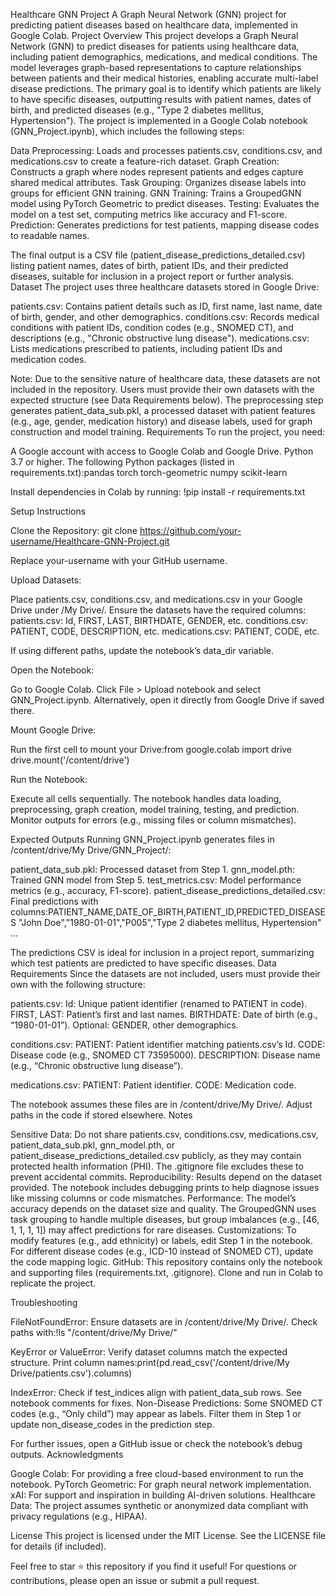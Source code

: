 Healthcare GNN Project
A Graph Neural Network (GNN) project for predicting patient diseases based on healthcare data, implemented in Google Colab.
Project Overview
This project develops a Graph Neural Network (GNN) to predict diseases for patients using healthcare data, including patient demographics, medications, and medical conditions. The model leverages graph-based representations to capture relationships between patients and their medical histories, enabling accurate multi-label disease predictions. The primary goal is to identify which patients are likely to have specific diseases, outputting results with patient names, dates of birth, and predicted diseases (e.g., "Type 2 diabetes mellitus, Hypertension").
The project is implemented in a Google Colab notebook (GNN_Project.ipynb), which includes the following steps:

Data Preprocessing: Loads and processes patients.csv, conditions.csv, and medications.csv to create a feature-rich dataset.
Graph Creation: Constructs a graph where nodes represent patients and edges capture shared medical attributes.
Task Grouping: Organizes disease labels into groups for efficient GNN training.
GNN Training: Trains a GroupedGNN model using PyTorch Geometric to predict diseases.
Testing: Evaluates the model on a test set, computing metrics like accuracy and F1-score.
Prediction: Generates predictions for test patients, mapping disease codes to readable names.

The final output is a CSV file (patient_disease_predictions_detailed.csv) listing patient names, dates of birth, patient IDs, and their predicted diseases, suitable for inclusion in a project report or further analysis.
Dataset
The project uses three healthcare datasets stored in Google Drive:

patients.csv: Contains patient details such as ID, first name, last name, date of birth, gender, and other demographics.
conditions.csv: Records medical conditions with patient IDs, condition codes (e.g., SNOMED CT), and descriptions (e.g., "Chronic obstructive lung disease").
medications.csv: Lists medications prescribed to patients, including patient IDs and medication codes.

Note: Due to the sensitive nature of healthcare data, these datasets are not included in the repository. Users must provide their own datasets with the expected structure (see Data Requirements below).
The preprocessing step generates patient_data_sub.pkl, a processed dataset with patient features (e.g., age, gender, medication history) and disease labels, used for graph construction and model training.
Requirements
To run the project, you need:

A Google account with access to Google Colab and Google Drive.
Python 3.7 or higher.
The following Python packages (listed in requirements.txt):pandas
torch
torch-geometric
numpy
scikit-learn



Install dependencies in Colab by running:
!pip install -r requirements.txt

Setup Instructions

Clone the Repository:
git clone https://github.com/your-username/Healthcare-GNN-Project.git

Replace your-username with your GitHub username.

Upload Datasets:

Place patients.csv, conditions.csv, and medications.csv in your Google Drive under /My Drive/.
Ensure the datasets have the required columns:
patients.csv: Id, FIRST, LAST, BIRTHDATE, GENDER, etc.
conditions.csv: PATIENT, CODE, DESCRIPTION, etc.
medications.csv: PATIENT, CODE, etc.


If using different paths, update the notebook’s data_dir variable.


Open the Notebook:

Go to Google Colab.
Click File > Upload notebook and select GNN_Project.ipynb.
Alternatively, open it directly from Google Drive if saved there.


Mount Google Drive:

Run the first cell to mount your Drive:from google.colab import drive
drive.mount('/content/drive')




Run the Notebook:

Execute all cells sequentially.
The notebook handles data loading, preprocessing, graph creation, model training, testing, and prediction.
Monitor outputs for errors (e.g., missing files or column mismatches).



Expected Outputs
Running GNN_Project.ipynb generates files in /content/drive/My Drive/GNN_Project/:

patient_data_sub.pkl: Processed dataset from Step 1.
gnn_model.pth: Trained GNN model from Step 5.
test_metrics.csv: Model performance metrics (e.g., accuracy, F1-score).
patient_disease_predictions_detailed.csv: Final predictions with columns:PATIENT_NAME,DATE_OF_BIRTH,PATIENT_ID,PREDICTED_DISEASES
"John Doe","1980-01-01","P005","Type 2 diabetes mellitus, Hypertension"
...



The predictions CSV is ideal for inclusion in a project report, summarizing which test patients are predicted to have specific diseases.
Data Requirements
Since the datasets are not included, users must provide their own with the following structure:

patients.csv:
Id: Unique patient identifier (renamed to PATIENT in code).
FIRST, LAST: Patient’s first and last names.
BIRTHDATE: Date of birth (e.g., “1980-01-01”).
Optional: GENDER, other demographics.


conditions.csv:
PATIENT: Patient identifier matching patients.csv’s Id.
CODE: Disease code (e.g., SNOMED CT 73595000).
DESCRIPTION: Disease name (e.g., “Chronic obstructive lung disease”).


medications.csv:
PATIENT: Patient identifier.
CODE: Medication code.



The notebook assumes these files are in /content/drive/My Drive/. Adjust paths in the code if stored elsewhere.
Notes

Sensitive Data: Do not share patients.csv, conditions.csv, medications.csv, patient_data_sub.pkl, gnn_model.pth, or patient_disease_predictions_detailed.csv publicly, as they may contain protected health information (PHI). The .gitignore file excludes these to prevent accidental commits.
Reproducibility: Results depend on the dataset provided. The notebook includes debugging prints to help diagnose issues like missing columns or code mismatches.
Performance: The model’s accuracy depends on the dataset size and quality. The GroupedGNN uses task grouping to handle multiple diseases, but group imbalances (e.g., [46, 1, 1, 1, 1]) may affect predictions for rare diseases.
Customizations: To modify features (e.g., add ethnicity) or labels, edit Step 1 in the notebook. For different disease codes (e.g., ICD-10 instead of SNOMED CT), update the code mapping logic.
GitHub: This repository contains only the notebook and supporting files (requirements.txt, .gitignore). Clone and run in Colab to replicate the project.

Troubleshooting

FileNotFoundError: Ensure datasets are in /content/drive/My Drive/. Check paths with:!ls "/content/drive/My Drive/"


KeyError or ValueError: Verify dataset columns match the expected structure. Print column names:print(pd.read_csv('/content/drive/My Drive/patients.csv').columns)


IndexError: Check if test_indices align with patient_data_sub rows. See notebook comments for fixes.
Non-Disease Predictions: Some SNOMED CT codes (e.g., “Only child”) may appear as labels. Filter them in Step 1 or update non_disease_codes in the prediction step.

For further issues, open a GitHub issue or check the notebook’s debug outputs.
Acknowledgments

Google Colab: For providing a free cloud-based environment to run the notebook.
PyTorch Geometric: For graph neural network implementation.
xAI: For support and inspiration in building AI-driven solutions.
Healthcare Data: The project assumes synthetic or anonymized data compliant with privacy regulations (e.g., HIPAA).

License
This project is licensed under the MIT License. See the LICENSE file for details (if included).

Feel free to star ⭐ this repository if you find it useful! For questions or contributions, please open an issue or submit a pull request.
